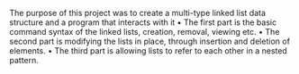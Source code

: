 The purpose of this project was to create a multi-type linked list data structure and a program that interacts with it
    • The first part is the basic command syntax of the linked lists, creation, removal, viewing etc.
    • The second part is modifying the lists in place, through insertion and deletion of elements.
    • The third part is allowing lists to refer to each other in a nested pattern.
